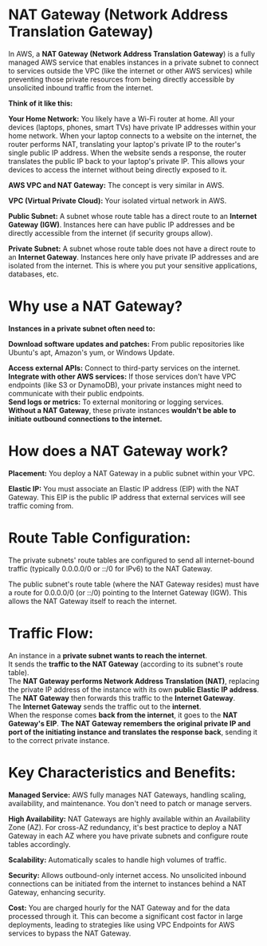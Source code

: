 # NAT Gateway (Network Address Translation Gateway)  

In AWS, a **NAT Gateway (Network Address Translation Gateway**) is a fully managed AWS service that enables instances in a private subnet to connect to services outside the VPC (like the internet or other AWS services) while preventing those private resources from being directly accessible by unsolicited inbound traffic from the internet.  

**Think of it like this:**  

**Your Home Network:** You likely have a Wi-Fi router at home. All your devices (laptops, phones, smart TVs) have private IP addresses within your home network. When your laptop connects to a website on the internet, the router performs NAT, translating your laptop's private IP to the router's single public IP address. When the website sends a response, the router translates the public IP back to your laptop's private IP. This allows your devices to access the internet without being directly exposed to it.  

**AWS VPC and NAT Gateway:** The concept is very similar in AWS.  

**VPC (Virtual Private Cloud):** Your isolated virtual network in AWS.  

**Public Subnet:** A subnet whose route table has a direct route to an **Internet Gateway (IGW)**. Instances here can have public IP addresses and be directly accessible from the internet (if security groups allow).  

**Private Subnet:** A subnet whose route table does not have a direct route to an **Internet Gateway**. Instances here only have private IP addresses and are isolated from the internet. This is where you put your sensitive applications, databases, etc.  

# Why use a NAT Gateway?  

**Instances in a private subnet often need to:**  

**Download software updates and patches:** From public repositories like Ubuntu's apt, Amazon's yum, or Windows Update.  

**Access external APIs:** Connect to third-party services on the internet.  
**Integrate with other AWS services:** If those services don't have VPC endpoints (like S3 or DynamoDB), your private instances might need to communicate with their public endpoints.  
**Send logs or metrics:** To external monitoring or logging services.  
**Without a NAT Gateway**, these private instances  **wouldn't be able to initiate outbound connections to the internet.**    

# How does a NAT Gateway work?  

**Placement:** You deploy a NAT Gateway in a public subnet within your VPC.  

**Elastic IP:** You must associate an Elastic IP address (EIP) with the NAT Gateway. This EIP is the public IP address that external services will see traffic coming from.  

# Route Table Configuration:  

The private subnets' route tables are configured to send all internet-bound traffic (typically 0.0.0.0/0 or ::/0 for IPv6) to the NAT Gateway.  

The public subnet's route table (where the NAT Gateway resides) must have a route for 0.0.0.0/0 (or ::/0) pointing to the Internet Gateway (IGW). This allows the NAT Gateway itself to reach the internet.  

# Traffic Flow:  

An instance in a **private subnet wants to reach the internet**.  
It sends the **traffic to the NAT Gateway** (according to its subnet's route table).  
The **NAT Gateway performs Network Address Translation (NAT)**, replacing the private IP address of the instance with its own **public Elastic IP address**.  
The **NAT Gateway** then forwards this traffic to the **Internet Gateway**.  
The **Internet Gateway** sends the traffic out to the **internet**.  
When the response comes **back from the internet**, it goes to the **NAT Gateway's EIP**. 
**The NAT Gateway remembers the original private IP and port of the initiating instance and translates the response back**, sending it to the correct private instance.  

# Key Characteristics and Benefits:

**Managed Service:** AWS fully manages NAT Gateways, handling scaling, availability, and maintenance. You don't need to patch or manage servers.  

**High Availability:** NAT Gateways are highly available within an Availability Zone (AZ). For cross-AZ redundancy, it's best practice to deploy a NAT Gateway in each AZ where you have private subnets and configure route tables accordingly.  

**Scalability:** Automatically scales to handle high volumes of traffic.  

**Security:** Allows outbound-only internet access. No unsolicited inbound connections can be initiated from the internet to instances behind a NAT Gateway, enhancing security.  

**Cost:** You are charged hourly for the NAT Gateway and for the data processed through it. This can become a significant cost factor in large deployments, leading to strategies like using VPC Endpoints for AWS services to bypass the NAT Gateway.


